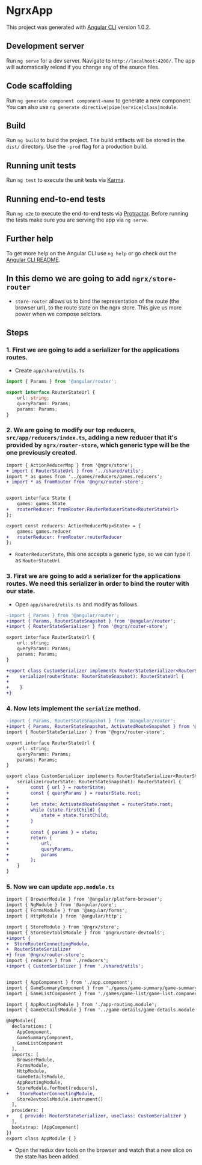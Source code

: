 # NgrxApp

This project was generated with [Angular CLI](https://github.com/angular/angular-cli) version 1.0.2.

## Development server

Run `ng serve` for a dev server. Navigate to `http://localhost:4200/`. The app will automatically reload if you change any of the source files.

## Code scaffolding

Run `ng generate component component-name` to generate a new component. You can also use `ng generate directive|pipe|service|class|module`.

## Build

Run `ng build` to build the project. The build artifacts will be stored in the `dist/` directory. Use the `-prod` flag for a production build.

## Running unit tests

Run `ng test` to execute the unit tests via [Karma](https://karma-runner.github.io).

## Running end-to-end tests

Run `ng e2e` to execute the end-to-end tests via [Protractor](http://www.protractortest.org/).
Before running the tests make sure you are serving the app via `ng serve`.

## Further help

To get more help on the Angular CLI use `ng help` or go check out the [Angular CLI README](https://github.com/angular/angular-cli/blob/master/README.md).

## In this demo we are going to add `ngrx/store-router`

* `store-router` allows us to bind the representation of the route (the browser url), to the route state on the ngrx store. This give us more power when we compose selctors.

## Steps

### 1. First we are going to add a serializer for the applications routes.

* Create `app/shared/utils.ts`

```typescript
import { Params } from '@angular/router';

export interface RouterStateUrl {
    url: string;
    queryParams: Params;
    params: Params;
}
```

### 2. We are going to modify our top reducers, `src/app/reducers/index.ts`, adding a new reducer that it's provided by `ngrx/router-store`, which generic type will be the one previously created.

```diff
import { ActionReducerMap } from '@ngrx/store';
+ import { RouterStateUrl } from '../shared/utils';
import * as games from '../games/reducers/games.reducers';
+ import * as fromRouter from '@ngrx/router-store';


export interface State {
    games: games.State
+   routerReducer: fromRouter.RouterReducerState<RouterStateUrl>
};

export const reducers: ActionReducerMap<State> = {
    games: games.reducer
+   routerReducer: fromRouter.routerReducer 
};
```

* `RouterReducerState`, this one accepts a generic type, so  we can type it as `RouterStateUrl`

### 3. First we are going to add a serializer for the applications routes. We need this serializer in order to bind the router with our state.

* Open `app/shared/utils.ts` and modify as follows.

```diff
-import { Params } from '@angular/router';
+import { Params, RouterStateSnapshot } from '@angular/router';
+import { RouterStateSerializer } from '@ngrx/router-store';

export interface RouterStateUrl {
    url: string;
    queryParams: Params;
    params: Params;
} 

+export class CustomSerializer implements RouterStateSerializer<RouterStateUrl> {
+    serialize(routerState: RouterStateSnapshot): RouterStateUrl {
+        
+    }
+}
```
### 4. Now lets implement the `serialize` method.

```diff
-import { Params, RouterStateSnapshot } from '@angular/router';
+import { Params, RouterStateSnapshot, ActivatedRouteSnapshot } from '@angular/router';
import { RouterStateSerializer } from '@ngrx/router-store';

export interface RouterStateUrl {
    url: string;
    queryParams: Params;
    params: Params;
}

export class CustomSerializer implements RouterStateSerializer<RouterStateUrl> {
    serialize(routerState: RouterStateSnapshot): RouterStateUrl {
+        const { url } = routerState;
+        const { queryParams } = routerState.root;
+
+        let state: ActivatedRouteSnapshot = routerState.root;
+        while (state.firstChild) {
+            state = state.firstChild;
+        }
+
+        const { params } = state;
+        return {
+            url,
+            queryParams,
+            params
+        };
    }
}
```

### 5. Now we can update `app.module.ts`

```diff
import { BrowserModule } from '@angular/platform-browser';
import { NgModule } from '@angular/core';
import { FormsModule } from '@angular/forms';
import { HttpModule } from '@angular/http';

import { StoreModule } from '@ngrx/store';
import { StoreDevtoolsModule } from '@ngrx/store-devtools';
+import {
+  StoreRouterConnectingModule,
+  RouterStateSerializer
+} from '@ngrx/router-store';
import { reducers } from './reducers';
+import { CustomSerializer } from './shared/utils';


import { AppComponent } from './app.component';
import { GameSummaryComponent } from './games/game-summary/game-summary.component';
import { GameListComponent } from './games/game-list/game-list.component';

import { AppRoutingModule } from './app-routing.module';
import { GameDetailsModule } from '../game-details/game-details.module';

@NgModule({
  declarations: [
    AppComponent,
    GameSummaryComponent,
    GameListComponent
  ],
  imports: [
    BrowserModule,
    FormsModule,
    HttpModule,
    GameDetailsModule,
    AppRoutingModule,
    StoreModule.forRoot(reducers),
+    StoreRouterConnectingModule,
    StoreDevtoolsModule.instrument()
  ],
  providers: [
+    { provide: RouterStateSerializer, useClass: CustomSerializer }
  ],
  bootstrap: [AppComponent]
})
export class AppModule { }

```
* Open the redux dev tools on the browser and watch that a new slice on the state has been added.

